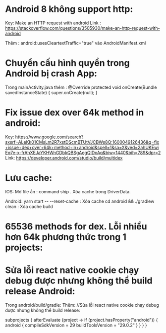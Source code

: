 # Android 8 không support http:

Key: Make an HTTP request with android
Link : https://stackoverflow.com/questions/3505930/make-an-http-request-with-android

Thêm :
android:usesCleartextTraffic="true" vào AndroidManifest.xml

# Chuyển cấu hình quyền trong Android bị crash App:

Trong mainActivity.java thêm :
@Override
protected void onCreate(Bundle savedInstanceState) {
super.onCreate(null);
}

# Fix issue dex over 64k method in android:

Key:
https://www.google.com/search?sxsrf=ALeKk01CMsLm2R7xstDScmBTUtVJCBWs8Q:1600049126436&q=fix+issue+dex+over+64k+method+in+android&spell=1&sa=X&ved=2ahUKEwiEq7e-x-frAhXEJaYKHWnGDbkQBSgAegQIDxAq&biw=1440&bih=789&dpr=2
Link: https://developer.android.com/studio/build/multidex

# Lưu cache:

IOS:
Mở file ẩn : command ship .
Xóa cache trong DriverData.

Android:
yarn start -- --reset-cache : Xóa cache
cd android && ./gradlew clean : Xóa cache build

# 65536 methods for dex. Lỗi nhiều hơn 64k phương thức trong 1 projects:

# Sửa lỗi react native cookie chạy debug được nhưng không thể build release Android:
 Trong android/build/gradle: 
 Thêm: 
 //Sửa lỗi react native cookie chạy debug được nhưng không thể build release:
 
subprojects {
    afterEvaluate {project ->
        if (project.hasProperty("android")) {
            android {
                compileSdkVersion = 29
                buildToolsVersion = "29.0.2"
            }
        }
    }
}

